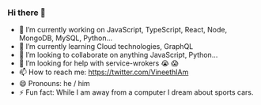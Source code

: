 <!--
### Hi there 👋
**vineethcode33/vineethcode33** is a ✨ _special_ ✨ repository because its `README.md` (this file) appears on your GitHub profile.

Here are some ideas to get you started:

- 🔭 I’m currently working on ...
- 🌱 I’m currently learning ...
- 👯 I’m looking to collaborate on ...
- 🤔 I’m looking for help with ...
- 💬 Ask me about ...
- 📫 How to reach me: ...
- 😄 Pronouns: ...
- ⚡ Fun fact: ...
-->

### Hi there 👋

- 🔭 I’m currently working on JavaScript, TypeScript, React, Node, MongoDB, MySQL, Python...
- 🌱 I’m currently learning Cloud technologies, GraphQL
- 👯 I’m looking to collaborate on anything JavaScript, Python...
- 🤔 I’m looking for help with service-wrokers :sob: :scream:
- 📫 How to reach me: https://twitter.com/VineethIAm
- 😄 Pronouns: he / him
- ⚡ Fun fact: While I am away from a computer I dream about sports cars.
